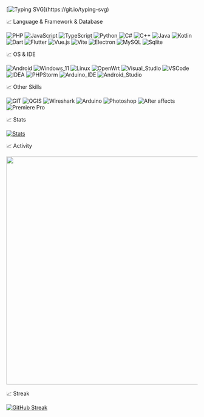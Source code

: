 [![Typing SVG](https://readme-typing-svg.demolab.com?font=Fira+Code&pause=1000&width=435&lines=%E6%98%AF%E4%BE%AC%E5%8B%BF%E6%9C%9B;This+is+fosky(FoskyM).)](https://git.io/typing-svg)

📈 Language & Framework & Database

![PHP](https://img.shields.io/badge/PHP-777BB4?style=flat-square&logo=php&logoColor=white)
![JavaScript](https://img.shields.io/badge/JavaScript-323330?style=flat-square&logo=javascript&logoColor=F7DF1E)
![TypeScript](https://img.shields.io/badge/TypeScript-007ACC?style=flat-square&logo=typescript&logoColor=white)
![Python](https://img.shields.io/badge/Python-FFD43B?style=flat-square&logo=python&logoColor=blue)
![C#](https://img.shields.io/badge/C%23-239120?style=flat-square&logo=csharp&logoColor=white)
![C++](https://img.shields.io/badge/C%2B%2B-00599C?style=flat-square&logo=c%2B%2B&logoColor=white)
![Java](https://img.shields.io/badge/-Java-007396?style=flat-square&logo=java&logoColor=white)
![Kotlin](https://img.shields.io/badge/Kotlin-B125EA?style=flat-square&logo=kotlin&logoColor=white)
![Dart](https://img.shields.io/badge/Dart-0175C2?style=flat-square&logo=dart&logoColor=white)
![Flutter](https://img.shields.io/badge/Flutter-02569B?style=flat-square&logo=flutter&logoColor=white)
![Vue.js](https://img.shields.io/badge/Vue.js-35495E?style=flat-square&logo=vuedotjs&logoColor=4FC08D)
![Vite](https://img.shields.io/badge/Vite-B73BFE?style=flat-square&logo=vite&logoColor=FFD62E)
![Electron](https://img.shields.io/badge/Electron-2B2E3A?style=flat-square&logo=electron&logoColor=9FEAF9)
![MySQL](https://img.shields.io/badge/MySQL-005C84?style=flat-square&logo=mysql&logoColor=white)
![Sqlite](https://img.shields.io/badge/Sqlite-003B57?style=flat-square&logo=sqlite&logoColor=white)

📈 OS & IDE

![Android](https://img.shields.io/badge/Android-3DDC84?style=flat-square&logo=android&logoColor=white)
![Windows_11](https://img.shields.io/badge/Windows_11-0078d4?style=flat-square&logo=windows-11&logoColor=white)
![Linux](https://img.shields.io/badge/Linux-FCC624?style=flat-square&logo=linux&logoColor=black)
![OpenWrt](https://img.shields.io/badge/OpenWrt-00B5E2?style=flat-square&logo=OpenWrt&logoColor=white)
![Visual_Studio](https://img.shields.io/badge/Visual_Studio-5C2D91?style=flat-square&logo=visual%20studio&logoColor=white)
![VSCode](https://img.shields.io/badge/VSCode-0078D4?style=flat-square&logo=visual%20studio%20code&logoColor=white)
![IDEA](https://img.shields.io/badge/IntelliJ_IDEA-000000.svg?style=flat-square&logo=intellij-idea&logoColor=white)
![PHPStorm](https://img.shields.io/badge/-PHPStorm-181717?style=flat-square&logo=phpstorm&logoColor=white)
![Arduino_IDE](https://img.shields.io/badge/Arduino_IDE-00979D?style=flat-square&logo=arduino&logoColor=white)
![Android_Studio](https://img.shields.io/badge/Android_Studio-3DDC84?style=flat-square&logo=android-studio&logoColor=white)

📈 Other Skills

![GIT](https://img.shields.io/badge/GIT-E44C30?style=flat-square&logo=git&logoColor=white)
![QGIS](https://img.shields.io/badge/QGIS-93b023?&style=flat-square&logo=qgis&logoColor=white)
![Wireshark](https://img.shields.io/badge/Wireshark-1679A7?style=flat-square&logo=Wireshark&logoColor=white)
![Arduino](https://img.shields.io/badge/Arduino-00979D?style=flat-square&logo=Arduino&logoColor=white)
![Photoshop](https://img.shields.io/badge/Photoshop-31A8FF?style=flat-square&logo=Adobe%20Photoshop&logoColor=black)
![After affects](https://img.shields.io/badge/After%20affects-CF96FD?style=flat-square&logo=Adobe%20after%20effects&logoColor=393665)
![Premiere Pro](https://img.shields.io/badge/Premiere%20Pro-9999FF?style=flat-square&logo=Adobe%20Premiere%20Pro&logoColor=white)

📈 Stats

[![Stats](https://github-readme-stats.vercel.app/api?username=FoskyM&theme=dracula)](https://github.com/anuraghazra/github-readme-stats)

📈 Activity

<img src="https://github-readme-activity-graph.vercel.app/graph?username=FoskyM&theme=dracula" width="600px"/>

📈 Streak

[![GitHub Streak](https://streak-stats.demolab.com/?user=FoskyM&theme=dracula)](https://git.io/streak-stats)
